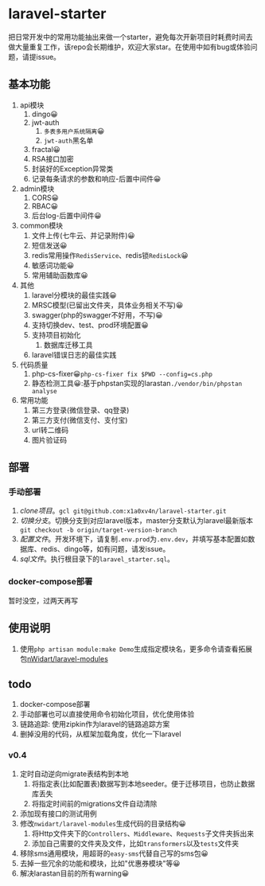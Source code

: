 # laravel-starter

把日常开发中的常用功能抽出来做一个starter，避免每次开新项目时耗费时间去做大量重复工作，该repo会长期维护，欢迎大家star。在使用中如有bug或体验问题，请提issue。


## 基本功能

1. api模块
    1. dingo😀
    2. jwt-auth
        1. `多表多用户系统隔离`😀
        2. `jwt-auth`黑名单
    3. fractal😀
    4. RSA接口加密
    5. 封装好的Exception异常类
    6. 记录每条请求的参数和响应-后置中间件😀
2. admin模块
    1. CORS😀
    2. RBAC😀
    3. 后台log-后置中间件😀
3. common模块
    1. 文件上传(七牛云、并记录附件)😀
    2. 短信发送😀
    3. redis常用操作`RedisService`、redis锁`RedisLock`😀
    4. 敏感词功能😀
    5. 常用辅助函数库😀
4. 其他
    1. laravel分模块的最佳实践😀
    2. MRSC模型(已留出文件夹，具体业务相关不写)😀
    3. swagger(php的swagger不好用，不写)😀
    4. 支持切换dev、test、prod环境配置😀
    5. 支持项目初始化
        1. 数据库迁移工具
    6. laravel错误日志的最佳实践
5. 代码质量
    1. php-cs-fixer😀`php-cs-fixer fix $PWD --config=cs.php`
    2. 静态检测工具😀:基于phpstan实现的larastan`./vendor/bin/phpstan analyse`
5. 常用功能
    1. 第三方登录(微信登录、qq登录)
    2. 第三方支付(微信支付、支付宝)
    3. url转二维码
    4. 图片验证码



## 部署

### 手动部署

1. *clone项目*。`gcl git@github.com:x1a0xv4n/laravel-starter.git`
2. *切换分支*。切换分支到对应laravel版本，master分支默认为laravel最新版本`git checkout -b origin/target-version-branch`
3. *配置文件*。开发环境下，请复制`.env.prod`为`.env.dev`，并填写基本配置如数据库、redis、dingo等，如有问题，请发issue。
4. *sql文件*。执行根目录下的`laravel_starter.sql`。



### docker-compose部署

暂时没空，过两天再写



## 使用说明

1. 使用`php artisan module:make Demo`生成指定模块名，更多命令请查看拓展包[nWidart/laravel-modules](https://github.com/nWidart/laravel-modules)


## todo

1. docker-compose部署
2. 手动部署也可以直接使用命令初始化项目，优化使用体验
3. 链路追踪: 使用zipkin作为laravel的链路追踪方案
4. 删掉没用的代码，从框架加载角度，优化一下laravel


### v0.4

1. 定时自动逆向migrate表结构到本地
    1. 将指定表(比如配置表)数据写到本地seeder。便于迁移项目，也防止数据库丢失
    2. 将指定时间前的migrations文件自动清除
2. 添加现有接口的测试用例
3. 修改`nwidart/laravel-modules`生成代码的目录结构😀
   1. 将Http文件夹下的`Controllers`、`Middleware`、`Requests`子文件夹拆出来
   2. 添加自己需要的文件夹及文件，比如`transformers`以及`tests`文件夹
4. 移除sms通用模块，用超哥的`easy-sms`代替自己写的sms包😀
5. 去掉一些冗余的功能和模块，比如"优惠券模块"等😀
6. 解决larastan目前的所有warning😀







